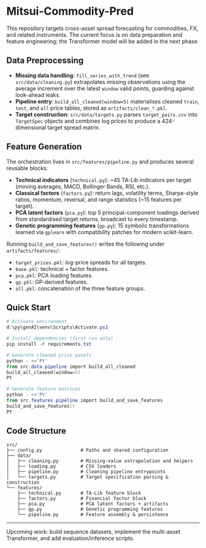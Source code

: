 # Mitsui-Commodity-Pred

This repository targets cross-asset spread forecasting for commodities, FX, and related instruments. The current focus is on data preparation and feature engineering; the Transformer model will be added in the next phase.

## Data Preprocessing
- **Missing data handling**: `fill_series_with_trend` (see `src/data/cleaning.py`) extrapolates missing observations using the average increment over the latest `window` valid points, guarding against look-ahead leaks.
- **Pipeline entry**: `build_all_cleaned(window=5)` materialises cleaned `train`, `test`, and `all` price tables, stored as `artifacts/clean_*.pkl`.
- **Target construction**: `src/data/targets.py` parses `target_pairs.csv` into `TargetSpec` objects and combines log prices to produce a 424-dimensional target spread matrix.

## Feature Generation
The orchestration lives in `src/features/pipeline.py` and produces several reusable blocks:
- **Technical indicators** (`technical.py`): ~45 TA-Lib indicators per target (moving averages, MACD, Bollinger Bands, RSI, etc.).
- **Classical factors** (`factors.py`): return lags, volatility terms, Sharpe-style ratios, momentum, reversal, and range statistics (~15 features per target).
- **PCA latent factors** (`pca.py`): top 5 principal-component loadings derived from standardised target returns, broadcast to every timestamp.
- **Genetic programming features** (`gp.py`): 15 symbolic transformations learned via `gplearn` with compatibility patches for modern scikit-learn.

Running `build_and_save_features()` writes the following under `artifacts/features/`:
- `target_prices.pkl`: log-price spreads for all targets.
- `base.pkl`: technical + factor features.
- `pca.pkl`: PCA loading features.
- `gp.pkl`: GP-derived features.
- `all.pkl`: concatenation of the three feature groups.

## Quick Start
```powershell
# Activate environment
d:\py\genAI\venv\Scripts\Activate.ps1

# Install dependencies (first run only)
pip install -r requirements.txt

# Generate cleaned price panels
python - <<'PY'
from src.data.pipeline import build_all_cleaned
build_all_cleaned(window=5)
PY

# Generate feature matrices
python - <<'PY'
from src.features.pipeline import build_and_save_features
build_and_save_features()
PY
```

## Code Structure
```
src/
├── config.py              # Paths and shared configuration
├── data/
│   ├── cleaning.py        # Missing-value extrapolation and helpers
│   ├── loading.py         # CSV loaders
│   ├── pipeline.py        # Cleaning pipeline entrypoints
│   └── targets.py         # Target specification parsing & construction
└── features/
    ├── technical.py       # TA-Lib feature block
    ├── factors.py         # Financial factor block
    ├── pca.py             # PCA latent factors + artifacts
    ├── gp.py              # Genetic programming features
    └── pipeline.py        # Feature assembly & persistence
```

---
Upcoming work: build sequence datasets, implement the multi-asset Transformer, and add evaluation/inference scripts.